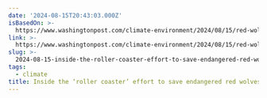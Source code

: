 ```yaml
---
date: '2024-08-15T20:43:03.000Z'
isBasedOn: >-
  https://www.washingtonpost.com/climate-environment/2024/08/15/red-wolves-north-carolina-extinct/?utm_campaign=wp_main&utm_medium=social&utm_source=threads
link: >-
  https://www.washingtonpost.com/climate-environment/2024/08/15/red-wolves-north-carolina-extinct/?utm_campaign=wp_main&utm_medium=social&utm_source=threads
slug: >-
  2024-08-15-inside-the-roller-coaster-effort-to-save-endangered-red-wolves-from-extin
tags:
  - climate
title: Inside the ‘roller coaster’ effort to save endangered red wolves from extin
---
```

 
